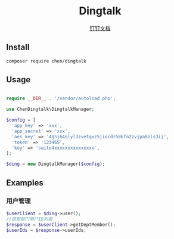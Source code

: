 <h1 align="center"> Dingtalk </h1>

<p align="center">
<a href="https://open-doc.dingtalk.com/microapp/serverapi2" target="_blank">钉钉文档</a>
</p>

## Install
```bash
composer require chen/dingtalk
```

## Usage
```php

require __DIR__ . '/vendor/autoload.php';

use ChenDingtalk\DingtalkManager;

$config = [
  'app_key' => 'xxx',
  'app_secret' => 'xxx',
  'aes_key' => '4g5j64qlyl3zvetqxz5jiocdr586fn2zvjpa8zls3ij',
  'token' => '123465',
  'key' => 'suite4xxxxxxxxxxxxxxx',
];

$ding = new DingtalkManager($config);
```

## Examples 
### 用户管理
```php
$userClient = $ding->user();
//获取部门用户ID列表
$response = $userClient->getDeptMember();
$userIds = $response->userIds;
```
